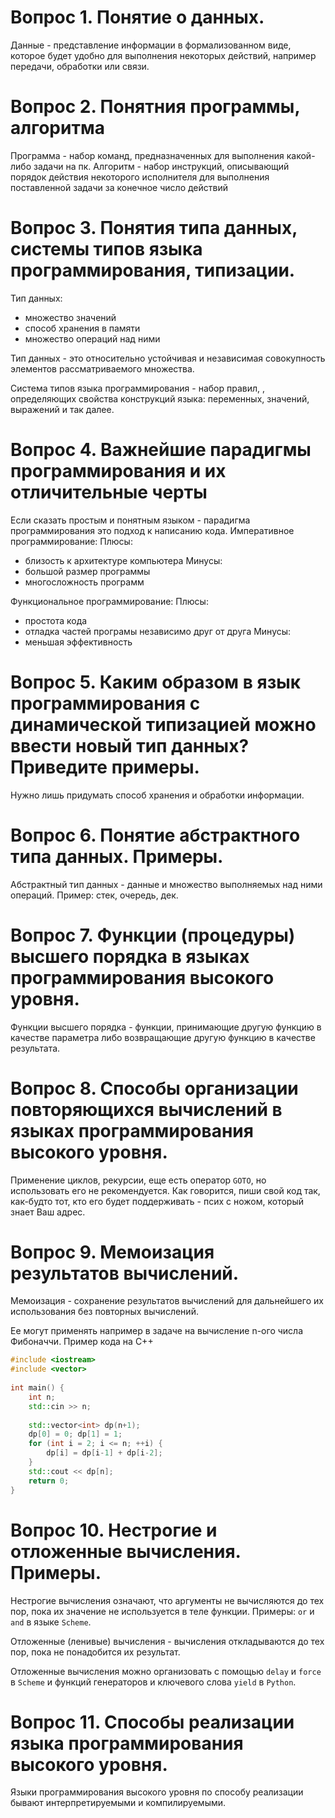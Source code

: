 # Вопрос 1. Понятие o данных.
Данные - представление информации в формализованном виде, которое будет удобно для выполнения некоторых действий, например передачи,
обработки или связи.

# Вопрос 2. Понятния программы, алгоритма
Программа - набор команд, предназначенных для выполнения какой-либо задачи на пк.
Алгоритм - набор инструкций, описывающий порядок действия некоторого исполнителя для
выполнения поставленной задачи за конечное число действий

# Вопрос 3. Понятия типа данных, системы типов языка программирования, типизации.
Тип данных:
* множество значений
* способ хранения в памяти
* множество операций над ними

Тип данных - это относительно устойчивая и независимая совокупность элементов
рассматриваемого множества.

Система типов языка программирования - набор правил, , определяющих свойства
конструкций языка: переменных, значений, выражений и так далее.

# Вопрос 4. Важнейшие парадигмы программирования и их отличительные черты

Если сказать простым и понятным языком - парадигма программирования это подход к написанию кода.
Императивное программирование:
Плюсы:
* близость к архитектуре компьютера
Минусы:
* большой размер программы 
* многосложность программ

Функциональное программирование:
Плюсы:
* простота кода
* отладка частей програмы независимо друг от друга
Минусы:
* меньшая эффективность

# Вопрос 5. Каким образом в язык программирования с динамической типизацией можно ввести новый тип данных? Приведите примеры.
Нужно лишь придумать способ хранения и обработки информации.

# Вопрос 6. Понятие абстрактного типа данных. Примеры.
Абстрактный тип данных - данные и множество выполняемых над ними операций.
Пример: стек, очередь, дек.

# Вопрос 7. Функции (процедуры) высшего порядка в языках программирования высокого уровня.
Функции высшего порядка - функции, принимающие другую функцию в качестве параметра либо возвращающие другую функцию в качестве результата.

# Вопрос 8. Способы организации повторяющихся вычислений в языках программирования высокого уровня.
Применение циклов, рекурсии, еще есть оператор `GOTO`, но использовать его не рекомендуется. Как говорится, пиши свой код так, как-будто тот, кто его будет поддерживать - псих с ножом, который знает Ваш адрес.

# Вопрос 9. Мемоизация результатов вычислений.
Мемоизация - сохранение результатов вычислений для дальнейшего их использования без повторных вычислений. 

Ее могут применять например в задаче на вычисление n-ого числа Фибоначчи. Пример кода на C++

```cpp
#include <iostream>
#include <vector>
  
int main() {
    int n;
    std::cin >> n;
   
    std::vector<int> dp(n+1);
    dp[0] = 0; dp[1] = 1;
    for (int i = 2; i <= n; ++i) {
        dp[i] = dp[i-1] + dp[i-2];
    }
    std::cout << dp[n];
    return 0;
}
```

# Вопрос 10. Нестрогие и отложенные вычисления. Примеры.
Нестрогие вычисления означают, что аргументы не вычисляются до тех пор, пока их
значение не используется в теле функции. Примеры: `or` и `and` в языке `Scheme`.

Отложенные (ленивые) вычисления - вычисления откладываются до тех пор, пока не
понадобится их результат.

Отложенные вычисления можно организовать с помощью `delay` и `force` в `Scheme` и
функций генераторов и ключевого слова `yield` в `Python`.

# Вопрос 11. Способы реализации языка программирования высокого уровня.
Языки программирования высокого уровня по способу реализации бывают интерпретируемыми и компилируемыми.
